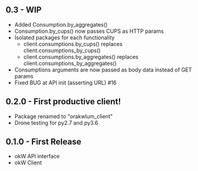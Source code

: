 ## 0.3 - WIP
* Added Consumption.by_aggregates()
* Consumption.by_cups() now passes CUPS as HTTP params
* Isolated packages for each functionality
  * client.consumptions.by_cups() replaces client.consumptions_by_cups()
  * client.consumptions.by_aggregates() replaces client.consumptions_by_aggregates()
* Consumptions arguments are now passed as body data instead of GET params
* Fixed BUG at API init (asserting URL) #16

## 0.2.0 - First productive client!
* Package renamed to "orakwlum_client"
* Drone testing for py2.7 and py3.6

## 0.1.0 - First Release
* okW API interface
* okW Client
